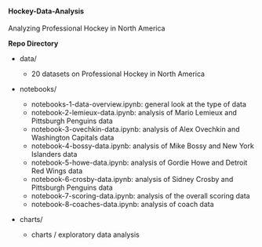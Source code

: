 #### Hockey-Data-Analysis

Analyzing Professional Hockey in North America

**Repo Directory**

- data/
    - 20 datasets on Professional Hockey in North America

- notebooks/
    - notebooks-1-data-overview.ipynb: general look at the type of data
    - notebook-2-lemieux-data.ipynb: analysis of Mario Lemieux and Pittsburgh Penguins data
    - notebook-3-ovechkin-data.ipynb: analysis of Alex Ovechkin and Washington Capitals data
    - notebook-4-bossy-data.ipynb: analysis of Mike Bossy and New York Islanders data
    - notebook-5-howe-data.ipynb: analysis of Gordie Howe and Detroit Red Wings data
    - notebook-6-crosby-data.ipynb: analysis of Sidney Crosby and Pittsburgh Penguins data
    - notebook-7-scoring-data.ipynb: analysis of the overall scoring data
    - notebook-8-coaches-data.ipynb: analysis of coach data
    
- charts/
    - charts / exploratory data analysis